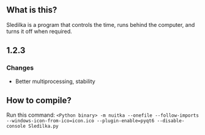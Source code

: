 ## What is this?
Sledilka is a program that controls the time, runs behind the computer, and turns it off when required.

## 1.2.3

### Changes
 - Better multiprocessing, stability

## How to compile?
Run this command:
```<Python binary> -m nuitka --onefile --follow-imports --windows-icon-from-ico=icon.ico --plugin-enable=pyqt6 --disable-console Sledilka.py```
